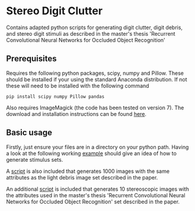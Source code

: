 # Stereo Digit Clutter

Contains adapted python scripts for generating digit clutter, digit debris, and stereo digit stimuli as described in the master's thesis 'Recurrent Convolutional Neural Networks for Occluded Object Recognition'

## Prerequisites 

Requires the following python packages, scipy, numpy and Pillow. These should be installed if your using the standard Anaconda distribution. If not these will need to be installed with the following command

```
pip install scipy numpy Pillow pandas
```

Also requires ImageMagick (the code has been tested on version 7). The download and installation instructions can be found [here](http://www.imagemagick.org/script/download.php).

## Basic usage

Firstly, just ensure your files are in a directory on your python path. Having a look at the following working [example](example_script/test_clutter_code.ipynb) should give an idea of how to generate stimulus sets.

A [script](example_script/light_debris_generator.py) is also included that generates 1000 images with the same attributes as the light debris image set described in the paper.

An additional [script](example_script/stereo_generator.py) is included that generates 10 stereoscopic images with the attributes used in the master's thesis 'Recurrent Convolutional Neural Networks for Occluded Object Recognition' set described in the paper.